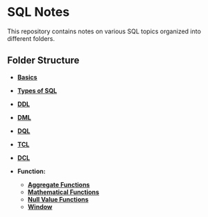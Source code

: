 # SQL Notes

This repository contains notes on various SQL topics organized into different folders.

## Folder Structure

- **[Basics](basics/README.md)**
- **[Types of SQL](types_of_SQL/README.md)**
- **[DDL](lessons/ddl/readme.md)**
- **[DML](lessons/dml/readme.md)**
- **[DQL](lessons/dql/readme.md)**
- **[TCL](lessons/tcl/readme.md)**
- **[DCL](lessons/dcl/readme.md)**

- **Function:**
    - **[Aggregate Functions](aggregate/README.md)**
    - **[Mathematical Functions](mathematical_functions/README.md)**
    - **[Null Value Functions](null_value_functions/README.md)**
    - **[Window](window/README.md)**

